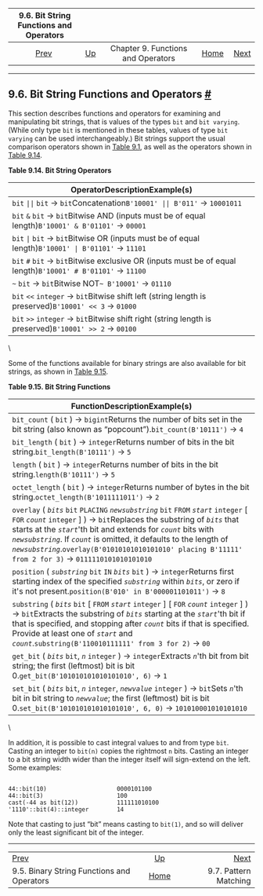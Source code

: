 <!--?xml version="1.0" encoding="UTF-8" standalone="no"?-->

|                      9.6. Bit String Functions and Operators                      |                                                           |                                    |                                                       |                                                          |
| :-------------------------------------------------------------------------------: | :-------------------------------------------------------- | :--------------------------------: | ----------------------------------------------------: | -------------------------------------------------------: |
| [Prev](functions-binarystring.html "9.5. Binary String Functions and Operators")  | [Up](functions.html "Chapter 9. Functions and Operators") | Chapter 9. Functions and Operators | [Home](index.html "PostgreSQL 17devel Documentation") |  [Next](functions-matching.html "9.7. Pattern Matching") |

***

## 9.6. Bit String Functions and Operators [#](#FUNCTIONS-BITSTRING)



This section describes functions and operators for examining and manipulating bit strings, that is values of the types `bit` and `bit varying`. (While only type `bit` is mentioned in these tables, values of type `bit varying` can be used interchangeably.) Bit strings support the usual comparison operators shown in [Table 9.1](functions-comparison.html#FUNCTIONS-COMPARISON-OP-TABLE "Table 9.1. Comparison Operators"), as well as the operators shown in [Table 9.14](functions-bitstring.html#FUNCTIONS-BIT-STRING-OP-TABLE "Table 9.14. Bit String Operators").

**Table 9.14. Bit String Operators**

| OperatorDescriptionExample(s)                                                                               |
| ----------------------------------------------------------------------------------------------------------- |
| `bit` `\|\|` `bit` → `bit`Concatenation`B'10001' \|\| B'011'` → `10001011`                                  |
| `bit` `&` `bit` → `bit`Bitwise AND (inputs must be of equal length)`B'10001' & B'01101'` → `00001`          |
| `bit` `\|` `bit` → `bit`Bitwise OR (inputs must be of equal length)`B'10001' \| B'01101'` → `11101`         |
| `bit` `#` `bit` → `bit`Bitwise exclusive OR (inputs must be of equal length)`B'10001' # B'01101'` → `11100` |
| `~` `bit` → `bit`Bitwise NOT`~ B'10001'` → `01110`                                                          |
| `bit` `<<` `integer` → `bit`Bitwise shift left (string length is preserved)`B'10001' << 3` → `01000`        |
| `bit` `>>` `integer` → `bit`Bitwise shift right (string length is preserved)`B'10001' >> 2` → `00100`       |

\


Some of the functions available for binary strings are also available for bit strings, as shown in [Table 9.15](functions-bitstring.html#FUNCTIONS-BIT-STRING-TABLE "Table 9.15. Bit String Functions").

**Table 9.15. Bit String Functions**

| FunctionDescriptionExample(s)                                                                                                                                                                                                                                                                                                                                                                                                |
| ---------------------------------------------------------------------------------------------------------------------------------------------------------------------------------------------------------------------------------------------------------------------------------------------------------------------------------------------------------------------------------------------------------------------------- |
| `bit_count` ( `bit` ) → `bigint`Returns the number of bits set in the bit string (also known as “popcount”).`bit_count(B'10111')` → `4`                                                                                                                                                                                                                                                                                  |
| `bit_length` ( `bit` ) → `integer`Returns number of bits in the bit string.`bit_length(B'10111')` → `5`                                                                                                                                                                                                                                                                                                                  |
| `length` ( `bit` ) → `integer`Returns number of bits in the bit string.`length(B'10111')` → `5`                                                                                                                                                                                                                                                                                                                      |
| `octet_length` ( `bit` ) → `integer`Returns number of bytes in the bit string.`octet_length(B'1011111011')` → `2`                                                                                                                                                                                                                                                                                                        |
| `overlay` ( *`bits`* `bit` `PLACING` *`newsubstring`* `bit` `FROM` *`start`* `integer` \[ `FOR` *`count`* `integer` ] ) → `bit`Replaces the substring of *`bits`* that starts at the *`start`*'th bit and extends for *`count`* bits with *`newsubstring`*. If *`count`* is omitted, it defaults to the length of *`newsubstring`*.`overlay(B'01010101010101010' placing B'11111' from 2 for 3)` → `0111110101010101010` |
| `position` ( *`substring`* `bit` `IN` *`bits`* `bit` ) → `integer`Returns first starting index of the specified *`substring`* within *`bits`*, or zero if it's not present.`position(B'010' in B'000001101011')` → `8`                                                                                                                                                                                                   |
| `substring` ( *`bits`* `bit` \[ `FROM` *`start`* `integer` ] \[ `FOR` *`count`* `integer` ] ) → `bit`Extracts the substring of *`bits`* starting at the *`start`*'th bit if that is specified, and stopping after *`count`* bits if that is specified. Provide at least one of *`start`* and *`count`*.`substring(B'110010111111' from 3 for 2)` → `00`                                                                  |
| `get_bit` ( *`bits`* `bit`, *`n`* `integer` ) → `integer`Extracts *`n`*'th bit from bit string; the first (leftmost) bit is bit 0.`get_bit(B'101010101010101010', 6)` → `1`                                                                                                                                                                                                                                              |
| `set_bit` ( *`bits`* `bit`, *`n`* `integer`, *`newvalue`* `integer` ) → `bit`Sets *`n`*'th bit in bit string to *`newvalue`*; the first (leftmost) bit is bit 0.`set_bit(B'101010101010101010', 6, 0)` → `101010001010101010`                                                                                                                                                                                            |

\


In addition, it is possible to cast integral values to and from type `bit`. Casting an integer to `bit(n)` copies the rightmost `n` bits. Casting an integer to a bit string width wider than the integer itself will sign-extend on the left. Some examples:

```

44::bit(10)                    0000101100
44::bit(3)                     100
cast(-44 as bit(12))           111111010100
'1110'::bit(4)::integer        14
```

Note that casting to just “bit” means casting to `bit(1)`, and so will deliver only the least significant bit of the integer.

***

|                                                                                   |                                                           |                                                          |
| :-------------------------------------------------------------------------------- | :-------------------------------------------------------: | -------------------------------------------------------: |
| [Prev](functions-binarystring.html "9.5. Binary String Functions and Operators")  | [Up](functions.html "Chapter 9. Functions and Operators") |  [Next](functions-matching.html "9.7. Pattern Matching") |
| 9.5. Binary String Functions and Operators                                        |   [Home](index.html "PostgreSQL 17devel Documentation")   |                                    9.7. Pattern Matching |
